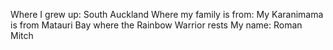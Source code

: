 Where I grew up: South Auckland 
Where my family is from: My Karanimama is from Matauri Bay where the Rainbow Warrior rests
My name: Roman Mitch